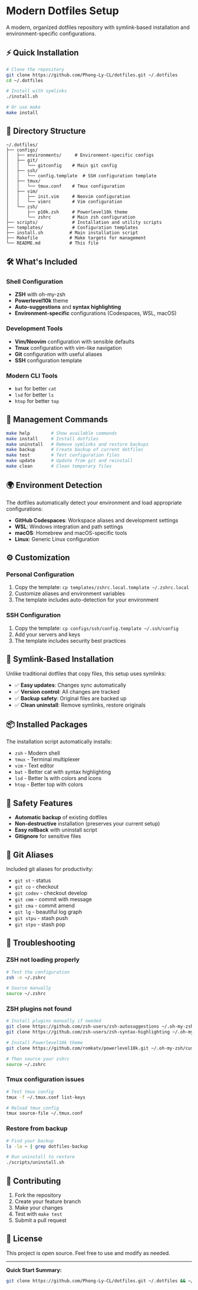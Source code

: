 # Modern Dotfiles Setup

A modern, organized dotfiles repository with symlink-based installation and environment-specific configurations.

## ⚡ Quick Installation

```bash
# Clone the repository
git clone https://github.com/Phong-Ly-CL/dotfiles.git ~/.dotfiles
cd ~/.dotfiles

# Install with symlinks
./install.sh

# Or use make
make install
```

## 📁 Directory Structure

```
~/.dotfiles/
├── configs/
│   ├── environments/     # Environment-specific configs
│   ├── git/
│   │   └── gitconfig    # Main git config
│   ├── ssh/
│   │   └── config.template  # SSH configuration template
│   ├── tmux/
│   │   └── tmux.conf    # Tmux configuration
│   ├── vim/
│   │   ├── init.vim     # Neovim configuration
│   │   └── vimrc        # Vim configuration
│   └── zsh/
│       ├── p10k.zsh     # Powerlevel10k theme
│       └── zshrc        # Main zsh configuration
├── scripts/             # Installation and utility scripts
├── templates/           # Configuration templates
├── install.sh          # Main installation script
├── Makefile            # Make targets for management
└── README.md           # This file
```

## 🛠️ What's Included

### Shell Configuration
- **ZSH** with oh-my-zsh
- **Powerlevel10k** theme
- **Auto-suggestions** and **syntax highlighting**
- **Environment-specific** configurations (Codespaces, WSL, macOS)

### Development Tools
- **Vim/Neovim** configuration with sensible defaults
- **Tmux** configuration with vim-like navigation
- **Git** configuration with useful aliases
- **SSH** configuration template

### Modern CLI Tools
- `bat` for better `cat`
- `lsd` for better `ls`
- `htop` for better `top`

## 🔧 Management Commands

```bash
make help        # Show available commands
make install     # Install dotfiles
make uninstall   # Remove symlinks and restore backups
make backup      # Create backup of current dotfiles
make test        # Test configuration files
make update      # Update from git and reinstall
make clean       # Clean temporary files
```

## 🌍 Environment Detection

The dotfiles automatically detect your environment and load appropriate configurations:

- **GitHub Codespaces**: Workspace aliases and development settings
- **WSL**: Windows integration and path settings  
- **macOS**: Homebrew and macOS-specific tools
- **Linux**: Generic Linux configuration

## ⚙️ Customization

### Personal Configuration
1. Copy the template: `cp templates/zshrc.local.template ~/.zshrc.local`
2. Customize aliases and environment variables
3. The template includes auto-detection for your environment

### SSH Configuration
1. Copy the template: `cp configs/ssh/config.template ~/.ssh/config`
2. Add your servers and keys
3. The template includes security best practices

## 🔄 Symlink-Based Installation

Unlike traditional dotfiles that copy files, this setup uses symlinks:

- ✅ **Easy updates**: Changes sync automatically
- ✅ **Version control**: All changes are tracked
- ✅ **Backup safety**: Original files are backed up
- ✅ **Clean uninstall**: Remove symlinks, restore originals

## 📦 Installed Packages

The installation script automatically installs:
- `zsh` - Modern shell
- `tmux` - Terminal multiplexer  
- `vim` - Text editor
- `bat` - Better cat with syntax highlighting
- `lsd` - Better ls with colors and icons
- `htop` - Better top with colors

## 🚨 Safety Features

- **Automatic backup** of existing dotfiles
- **Non-destructive** installation (preserves your current setup)
- **Easy rollback** with uninstall script
- **Gitignore** for sensitive files

## 🎯 Git Aliases

Included git aliases for productivity:
- `git st` - status
- `git co` - checkout
- `git codev` - checkout develop
- `git cmm` - commit with message
- `git cma` - commit amend
- `git lg` - beautiful log graph
- `git stpu` - stash push
- `git stpo` - stash pop

## 🔧 Troubleshooting

### ZSH not loading properly
```bash
# Test the configuration
zsh -n ~/.zshrc

# Source manually
source ~/.zshrc
```

### ZSH plugins not found
```bash
# Install plugins manually if needed
git clone https://github.com/zsh-users/zsh-autosuggestions ~/.oh-my-zsh/custom/plugins/zsh-autosuggestions
git clone https://github.com/zsh-users/zsh-syntax-highlighting ~/.oh-my-zsh/custom/plugins/zsh-syntax-highlighting

# Install Powerlevel10k theme
git clone https://github.com/romkatv/powerlevel10k.git ~/.oh-my-zsh/custom/themes/powerlevel10k

# Then source your zshrc
source ~/.zshrc
```

### Tmux configuration issues
```bash
# Test tmux config
tmux -f ~/.tmux.conf list-keys

# Reload tmux config
tmux source-file ~/.tmux.conf
```

### Restore from backup
```bash
# Find your backup
ls -la ~ | grep dotfiles-backup

# Run uninstall to restore
./scripts/uninstall.sh
```

## 🤝 Contributing

1. Fork the repository
2. Create your feature branch
3. Make your changes
4. Test with `make test`
5. Submit a pull request

## 📄 License

This project is open source. Feel free to use and modify as needed.

---

**Quick Start Summary:**
```bash
git clone https://github.com/Phong-Ly-CL/dotfiles.git ~/.dotfiles && ~/.dotfiles/install.sh
```